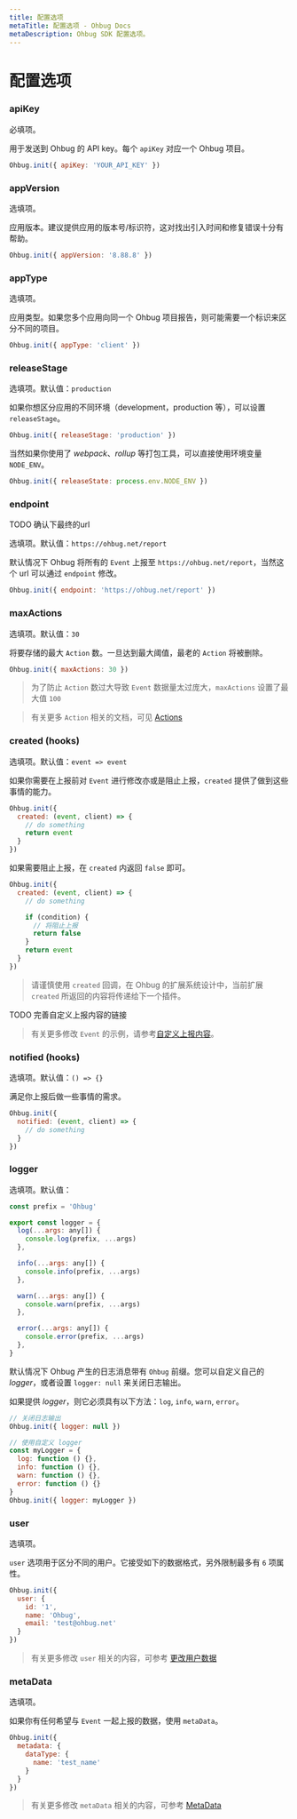 ```yaml
---
title: 配置选项
metaTitle: 配置选项 - Ohbug Docs
metaDescription: Ohbug SDK 配置选项。
---
```


# 配置选项

### apiKey

必填项。

用于发送到 Ohbug 的 API key。每个 `apiKey` 对应一个 Ohbug 项目。

```javascript
Ohbug.init({ apiKey: 'YOUR_API_KEY' })
```

### appVersion

选填项。

应用版本。建议提供应用的版本号/标识符，这对找出引入时间和修复错误十分有帮助。

```javascript
Ohbug.init({ appVersion: '8.88.8' })
```

### appType

选填项。

应用类型。如果您多个应用向同一个 Ohbug 项目报告，则可能需要一个标识来区分不同的项目。

```javascript
Ohbug.init({ appType: 'client' })
```

### releaseStage

选填项。默认值：`production`

如果你想区分应用的不同环境（development，production 等），可以设置 `releaseStage`。

```javascript
Ohbug.init({ releaseStage: 'production' })
```

当然如果你使用了 *webpack*、*rollup* 等打包工具，可以直接使用环境变量 `NODE_ENV`。

```javascript
Ohbug.init({ releaseState: process.env.NODE_ENV })
```

### endpoint

TODO 确认下最终的url

选填项。默认值：`https://ohbug.net/report`

默认情况下 Ohbug 将所有的 `Event` 上报至 `https://ohbug.net/report`，当然这个 url 可以通过 `endpoint` 修改。

```javascript
Ohbug.init({ endpoint: 'https://ohbug.net/report' })
```

### maxActions

选填项。默认值：`30`

将要存储的最大 `Action` 数。一旦达到最大阈值，最老的 `Action` 将被删除。

```javascript
Ohbug.init({ maxActions: 30 })
```

> 为了防止 `Action` 数过大导致 `Event` 数据量太过庞大，`maxActions` 设置了最大值 `100`

> 有关更多 `Action` 相关的文档，可见 [Actions](./Actions)

### created (hooks)

选填项。默认值：`event => event`

如果你需要在上报前对 `Event` 进行修改亦或是阻止上报，`created` 提供了做到这些事情的能力。

```javascript
Ohbug.init({
  created: (event, client) => {
    // do something
    return event
  }
})
```

如果需要阻止上报，在 `created` 内返回 `false` 即可。

```javascript
Ohbug.init({
  created: (event, client) => {
    // do something

    if (condition) {
      // 将阻止上报
      return false
    }
    return event
  }
})
```

> 请谨慎使用 `created` 回调，在 Ohbug 的扩展系统设计中，当前扩展 `created` 所返回的内容将传递给下一个插件。

TODO 完善自定义上报内容的链接

> 有关更多修改 `Event` 的示例，请参考[自定义上报内容]()。

### notified (hooks)

选填项。默认值：`() => {}`

满足你上报后做一些事情的需求。

```javascript
Ohbug.init({
  notified: (event, client) => {
    // do something
  }
})
```

### logger

选填项。默认值：

```javascript
const prefix = 'Ohbug'

export const logger = {
  log(...args: any[]) {
    console.log(prefix, ...args)
  },

  info(...args: any[]) {
    console.info(prefix, ...args)
  },

  warn(...args: any[]) {
    console.warn(prefix, ...args)
  },

  error(...args: any[]) {
    console.error(prefix, ...args)
  },
}
```

默认情况下 Ohbug 产生的日志消息带有 `Ohbug` 前缀。您可以自定义自己的 *logger*，或者设置 `logger: null` 来关闭日志输出。

如果提供 *logger*，则它必须具有以下方法：`log`, `info`, `warn`, `error`。

```javascript
// 关闭日志输出
Ohbug.init({ logger: null })

// 使用自定义 logger
const myLogger = {
  log: function () {},
  info: function () {},
  warn: function () {},
  error: function () {}
}
Ohbug.init({ logger: myLogger })
```

### user

选填项。

`user` 选项用于区分不同的用户。它接受如下的数据格式，另外限制最多有 `6` 项属性。

```javascript
Ohbug.init({
  user: {
    id: '1',
    name: 'Ohbug',
    email: 'test@ohbug.net'
  }
})
```

> 有关更多修改 `user` 相关的内容，可参考 [更改用户数据](./User#更改用户数据)

### metaData

选填项。

如果你有任何希望与 `Event` 一起上报的数据，使用 `metaData`。

```javascript
Ohbug.init({
  metadata: {
    dataType: {
      name: 'test_name'
    }
  }
})
```

> 有关更多修改 `metaData` 相关的内容，可参考 [MetaData](./MetaData)
